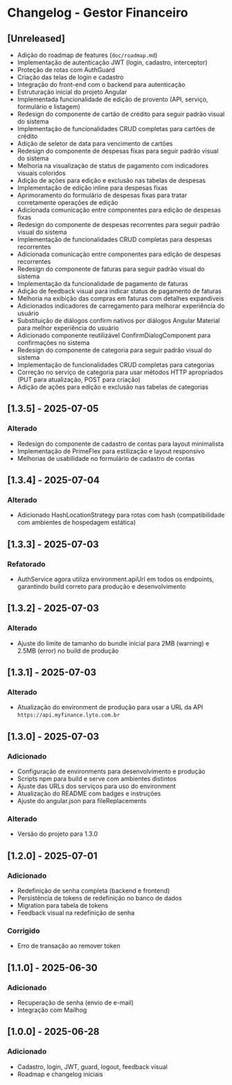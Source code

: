# Changelog - Gestor Financeiro

## [Unreleased]

- Adição do roadmap de features (`doc/roadmap.md`)
- Implementação de autenticação JWT (login, cadastro, interceptor)
- Proteção de rotas com AuthGuard
- Criação das telas de login e cadastro
- Integração do front-end com o backend para autenticação
- Estruturação inicial do projeto Angular
- Implementada funcionalidade de edição de provento (API, serviço, formulário e listagem)
- Redesign do componente de cartão de crédito para seguir padrão visual do sistema
- Implementação de funcionalidades CRUD completas para cartões de crédito
- Adição de seletor de data para vencimento de cartões
- Redesign do componente de despesas fixas para seguir padrão visual do sistema
- Melhoria na visualização de status de pagamento com indicadores visuais coloridos
- Adição de ações para edição e exclusão nas tabelas de despesas
- Implementação de edição inline para despesas fixas
- Aprimoramento do formulário de despesas fixas para tratar corretamente operações de edição
- Adicionada comunicação entre componentes para edição de despesas fixas
- Redesign do componente de despesas recorrentes para seguir padrão visual do sistema
- Implementação de funcionalidades CRUD completas para despesas recorrentes
- Adicionada comunicação entre componentes para edição de despesas recorrentes
- Redesign do componente de faturas para seguir padrão visual do sistema
- Implementação da funcionalidade de pagamento de faturas
- Adição de feedback visual para indicar status de pagamento de faturas
- Melhoria na exibição das compras em faturas com detalhes expandíveis
- Adicionados indicadores de carregamento para melhorar experiência do usuário
- Substituição de diálogos confirm nativos por diálogos Angular Material para melhor experiência do usuário
- Adicionado componente reutilizável ConfirmDialogComponent para confirmações no sistema
- Redesign do componente de categoria para seguir padrão visual do sistema
- Implementação de funcionalidades CRUD completas para categorias
- Correção no serviço de categoria para usar métodos HTTP apropriados (PUT para atualização, POST para criação)
- Adição de ações para edição e exclusão nas tabelas de categorias

## [1.3.5] - 2025-07-05

### Alterado

- Redesign do componente de cadastro de contas para layout minimalista
- Implementação de PrimeFlex para estilização e layout responsivo
- Melhorias de usabilidade no formulário de cadastro de contas

## [1.3.4] - 2025-07-04

### Alterado

- Adicionado HashLocationStrategy para rotas com hash (compatibilidade com ambientes de hospedagem estática)

## [1.3.3] - 2025-07-03

### Refatorado

- AuthService agora utiliza environment.apiUrl em todos os endpoints, garantindo build correto para produção e desenvolvimento

## [1.3.2] - 2025-07-03

### Alterado

- Ajuste do limite de tamanho do bundle inicial para 2MB (warning) e 2.5MB (error) no build de produção

## [1.3.1] - 2025-07-03

### Alterado

- Atualização do environment de produção para usar a URL da API `https://api.myfinance.lyto.com.br`

## [1.3.0] - 2025-07-03

### Adicionado

- Configuração de environments para desenvolvimento e produção
- Scripts npm para build e serve com ambientes distintos
- Ajuste das URLs dos serviços para uso do environment
- Atualização do README com badges e instruções
- Ajuste do angular.json para fileReplacements

### Alterado

- Versão do projeto para 1.3.0

## [1.2.0] - 2025-07-01

### Adicionado

- Redefinição de senha completa (backend e frontend)
- Persistência de tokens de redefinição no banco de dados
- Migration para tabela de tokens
- Feedback visual na redefinição de senha

### Corrigido
- Erro de transação ao remover token

## [1.1.0] - 2025-06-30
### Adicionado
- Recuperação de senha (envio de e-mail)
- Integração com Mailhog

## [1.0.0] - 2025-06-28
### Adicionado
- Cadastro, login, JWT, guard, logout, feedback visual
- Roadmap e changelog iniciais
